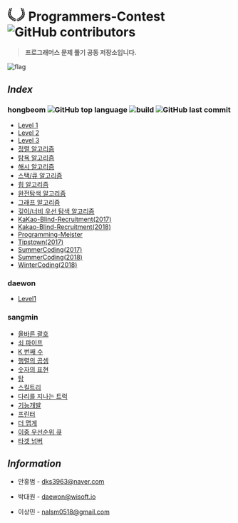 # <img src="./img/flag.png" width="40"> Programmers-Contest ![GitHub contributors](https://img.shields.io/github/contributors/programmers-contest/Programmers.svg?color=black) 
> **프로그래머스 문제 풀기 공동 저장소입니다.** 

![flag](./img/background.png)

  

## *Index*  

### hongbeom ![GitHub top language](https://img.shields.io/github/languages/top/programmers-contest/Programmers.svg?color=darkgreen&logo=java) ![build](https://travis-ci.org/programmers-contest/Programmers.svg?branch=master) ![GitHub last commit](https://img.shields.io/github/last-commit/programmers-contest/Programmers.svg?color=ff3366)

* [Level 1](https://github.com/programmers-contest/Programmers/tree/master/hongbeom/level1)
* [Level 2](https://github.com/programmers-contest/Programmers/tree/master/hongbeom/level2)
* [Level 3](https://github.com/programmers-contest/Programmers/tree/master/hongbeom/level3)
* [정렬 알고리즘](https://github.com/programmers-contest/Programmers/tree/master/hongbeom/sorting)
* [탐욕 알고리즘](https://github.com/programmers-contest/Programmers/tree/master/hongbeom/greedy)
* [해시 알고리즘](https://github.com/programmers-contest/Programmers/tree/master/hongbeom/hash)
* [스택/큐 알고리즘](https://github.com/programmers-contest/Programmers/tree/master/hongbeom/stack_queue)
* [힙 알고리즘](https://github.com/programmers-contest/Programmers/tree/master/hongbeom/heap)
* [완전탐색 알고리즘](https://github.com/programmers-contest/Programmers/tree/master/hongbeom/BP)
* [그래프 알고리즘](https://github.com/programmers-contest/Programmers/tree/master/hongbeom/graph)
* [깊이/너비 우선 탐색 알고리즘](https://github.com/programmers-contest/Programmers/tree/master/hongbeom/bfs)
* [KaKao-Blind-Recruitment(2017)](https://github.com/programmers-contest/Programmers/tree/master/hongbeom/kakao_blind_recruitment_2017)
* [Kakao-Blind-Recruitment(2018)](https://github.com/programmers-contest/Programmers/tree/master/hongbeom/kakao_blind_recruitment_2018)
* [Programming-Meister](https://github.com/programmers-contest/Programmers/tree/master/hongbeom/programmingMaster/)
* [Tipstown(2017)](https://github.com/programmers-contest/Programmers/tree/master/hongbeom/tipstown_2017)
* [SummerCoding(2017)](https://github.com/programmers-contest/Programmers/tree/master/hongbeom/summer_coding_2017)
* [SummerCoding(2018)](https://github.com/programmers-contest/Programmers/tree/master/hongbeom/summer_coding_2018)
* [WinterCoding(2018)](https://github.com/programmers-contest/Programmers/tree/master/hongbeom/wintercoding_2018)

### daewon

* [Level1]()

### sangmin

- [올바른 괄호](https://github.com/LeeSM0518/Coding_Test/tree/master/src/correct_parenthesis)
- [쇠 파이프](https://github.com/LeeSM0518/Coding_Test/tree/master/src/iron_stick)
- [K 번째 수](https://github.com/LeeSM0518/Coding_Test/tree/master/src/kth_number)
- [행렬의 곱셈](https://github.com/LeeSM0518/Coding_Test/tree/master/src/matrix_multiplication)
- [숫자의 표현](https://github.com/LeeSM0518/Coding_Test/tree/master/src/representation_of_numbers)
- [탑](https://github.com/LeeSM0518/Coding_Test/tree/master/src/tower)
- [스킬트리](https://github.com/LeeSM0518/Coding_Test/tree/master/src/skill_tree)
- [다리를 지나는 트럭](https://github.com/LeeSM0518/Coding_Test/tree/master/src/truck)
- [기능개발](https://github.com/LeeSM0518/Coding_Test/tree/master/src/function_development)
- [프린터](https://github.com/LeeSM0518/Coding_Test/tree/master/src/printer)
- [더 맵게](https://github.com/LeeSM0518/Coding_Test/tree/master/src/more_spicy)
- [이중 우선순위 큐](https://github.com/LeeSM0518/Coding_Test/tree/master/src/dual_priority_queue)
- [타겟 넘버](https://github.com/LeeSM0518/Coding_Test/tree/master/src/target_number)  



## *Information*

- 안홍범 - dks3963@naver.com

* 박대원 - daewon@wisoft.io

* 이상민 - nalsm0518@gmail.com
